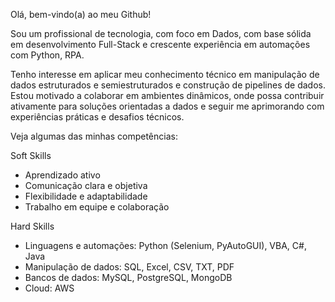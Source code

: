 Olá, bem-vindo(a) ao meu Github!

Sou um profissional de tecnologia, com foco em Dados, com base sólida em desenvolvimento Full-Stack e crescente experiência em automações com Python, RPA.

Tenho interesse em aplicar meu conhecimento técnico em manipulação de dados estruturados e semiestruturados e construção de pipelines de dados. Estou motivado a colaborar em ambientes dinâmicos, onde possa contribuir ativamente para soluções orientadas a dados e seguir me aprimorando com experiências práticas e desafios técnicos.

Veja algumas das minhas competências:

Soft Skills
- Aprendizado ativo
- Comunicação clara e objetiva
- Flexibilidade e adaptabilidade
- Trabalho em equipe e colaboração

Hard Skills
- Linguagens e automações: Python (Selenium, PyAutoGUI), VBA, C#, Java
- Manipulação de dados: SQL, Excel, CSV, TXT, PDF
- Bancos de dados: MySQL, PostgreSQL, MongoDB
- Cloud: AWS

<!--
**LucasSilva1207/LucasSilva1207** is a ✨ _special_ ✨ repository because its `README.md` (this file) appears on your GitHub profile.

Here are some ideas to get you started:

- 🔭 I’m currently working on ...
- 🌱 I’m currently learning ...
- 👯 I’m looking to collaborate on ...
- 🤔 I’m looking for help with ...
- 💬 Ask me about ...
- 📫 How to reach me: ...
- 😄 Pronouns: ...
- ⚡ Fun fact: ...
-->
